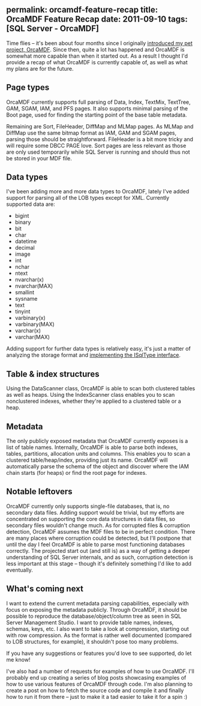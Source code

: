 permalink: orcamdf-feature-recap
title: OrcaMDF Feature Recap
date: 2011-09-10
tags: [SQL Server - OrcaMDF]
---
Time flies – it's been about four months since I originally [introduced my pet project, OrcaMDF](/introducing-orcamdf). Since then, quite a lot has happened and OrcaMDF is somewhat more capable than when it started out. As a result I thought I'd provide a recap of what OrcaMDF is currently capable of, as well as what my plans are for the future.

<!-- more -->

## Page types

OrcaMDF currently supports full parsing of Data, Index, TextMix, TextTree, GAM, SGAM, IAM, and PFS pages. It also supports minimal parsing of the Boot page, used for finding the starting point of the base table metadata.

Remaining are Sort, FileHeader, DiffMap and MLMap pages. As MLMap and DiffMap use the same bitmap format as IAM, GAM and SGAM pages, parsing those should be straightforward. FileHeader is a bit more tricky and will require some DBCC PAGE love. Sort pages are less relevant as those are only used temporarily while SQL Server is running and should thus not be stored in your MDF file.

## Data types

I've been adding more and more data types to OrcaMDF, lately I've added support for parsing all of the LOB types except for XML. Currently supported data are:

* bigint
* binary
* bit
* char
* datetime
* decimal
* image
* int
* nchar
* ntext
* nvarchar(x)
* nvarchar(MAX)
* smallint
* sysname
* text
* tinyint
* varbinary(x)
* varbinary(MAX)
* varchar(x)
* varchar(MAX)

Adding support for further data types is relatively easy, it's just a matter of analyzing the storage format and [implementing the ISqlType interface](/implementing-data-types-in-orcamdf).

## Table & index structures

Using the DataScanner class, OrcaMDF is able to scan both clustered tables as well as heaps. Using the IndexScanner class enables you to scan nonclustered indexes, whether they're applied to a clustered table or a heap.

## Metadata

The only publicly exposed metadata that OrcaMDF currently exposes is a list of table names. Internally, OrcaMDF is able to parse both indexes, tables, partitions, allocation units and columns. This enables you to scan a clustered table/heap/index, providing just its name. OrcaMDF will automatically parse the schema of the object and discover where the IAM chain starts (for heaps) or find the root page for indexes.

## Notable leftovers

OrcaMDF currently only supports single-file databases, that is, no secondary data files. Adding support would be trivial, but my efforts are concentrated on supporting the core data structures in data files, so secondary files wouldn't change much. As for corrupted files & corruption detection, OrcaMDF assumes the MDF files to be in perfect condition. There are many places where corruption could be detected, but I'll postpone that until the day I feel OrcaMDF is able to parse most functioning databases correctly. The projected start out (and still is) as a way of getting a deeper understanding of SQL Server internals, and as such, corruption detection is less important at this stage – though it's definitely something I'd like to add eventually.

## What's coming next

I want to extend the current metadata parsing capabilities, especially with focus on exposing the metadata publicly. Through OrcaMDF, it should be possible to reproduce the database/object/column tree as seen in SQL Server Management Studio. I want to provide table names, indexes, schemas, keys, etc. I also want to take a look at compression, starting out with row compression. As the format is rather well documented (compared to LOB structures, for example), it shouldn't pose too many problems.

If you have any suggestions or features you'd love to see supported, do let me know!

I've also had a number of requests for examples of how to use OrcaMDF. I'll probably end up creating a series of blog posts showcasing examples of how to use various features of OrcaMDF through code. I'm also planning to create a post on how to fetch the source code and compile it and finally how to run it from there – just to make it a tad easier to take it for a spin :)
